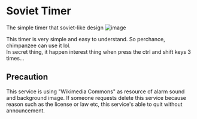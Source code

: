 # Soviet Timer
The simple timer that soviet-like design
![image](https://github.com/KajizukaTaichi/soviet-timer/assets/122075081/9d33a91b-b3be-46c9-af36-f886e325d214)


This timer is very simple and easy to understand. So perchance, chimpanzee can use it lol.<br>
In secret thing, it happen interest thing when press the ctrl and shift keys 3 times...

## Precaution
This service is using "Wikimedia Commons" as resource of alarm sound and background image.
If someone requests delete this service because reason such as the license or law etc, 
this service's able to quit without announcement.

